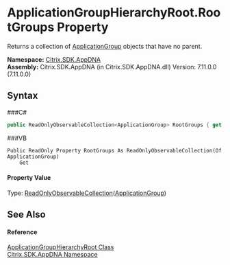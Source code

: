 # ApplicationGroupHierarchyRoot.RootGroups Property 
 

Returns a collection of <a href="T_Citrix_SDK_AppDNA_ApplicationGroup">ApplicationGroup</a> objects that have no parent.

**Namespace:**&nbsp;<a href="N_Citrix_SDK_AppDNA">Citrix.SDK.AppDNA</a><br />**Assembly:**&nbsp;Citrix.SDK.AppDNA (in Citrix.SDK.AppDNA.dll) Version: 7.11.0.0 (7.11.0.0)

## Syntax

###C#
```csharp
public ReadOnlyObservableCollection<ApplicationGroup> RootGroups { get; }
```

###VB
```vbnet
Public ReadOnly Property RootGroups As ReadOnlyObservableCollection(Of ApplicationGroup)
	Get
```


#### Property Value
Type: <a href="http://msdn2.microsoft.com/en-us/library/ms668620" target="_blank">ReadOnlyObservableCollection</a>(<a href="T_Citrix_SDK_AppDNA_ApplicationGroup">ApplicationGroup</a>)

## See Also


#### Reference
<a href="T_Citrix_SDK_AppDNA_ApplicationGroupHierarchyRoot">ApplicationGroupHierarchyRoot Class</a><br /><a href="N_Citrix_SDK_AppDNA">Citrix.SDK.AppDNA Namespace</a><br />